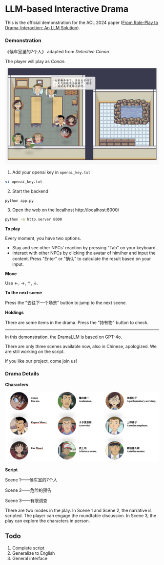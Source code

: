 # LLM-based Interactive Drama

This is the official demonstration for the ACL 2024 paper ([From Role-Play to Drama-Interaction: An LLM Solution](https://aclanthology.org/2024.findings-acl.196.pdf)).



### Demonstration

《候车室里的7个人》 adapted from *Detective Conan*

The player will play as *Conan*.

![pv](assets/screen.png)

1. Add your openai key in `openai_key.txt`

```bash
vi openai_key.txt
```

2. Start the backend

```bash
python app.py
```

3. Open the web on the localhost http://localhost:8000/

```bash
python -m http.server 8000
```


**To play**

Every moment, you have two options.

* Stay and see other NPCs' reaction by pressing "Tab" on your keyboard.
* Interact with other NPCs by clicking the avatar of him/her and input the content. Press "Enter" or "确认" to calculate the result based on your input. 

**Move**

Use ←, →, ↑, ↓.

**To the next scene**

Press the "去往下一个场景" button to jump to the next scene.

**Holdings**

There are some items in the drama. Press the "持有物" button to check.


---

In this demonstration, the DramaLLM is based on GPT-4o.

There are only three scenes available now, also in Chinese, apologized. We are still working on the script.

If you like our project, come join us!


### Drama Details

**Characters**

![pv](assets/profiles.png)

**Script**

Scene 1——候车室的7个人

Scene 2——危险的预告

Scene 3——有限调查

There are two modes in the play. In Scene 1 and Scene 2, the narrative is scripted. The player can engage the roundtable discussion. In Scene 3, the play can explore the characters in person.



## Todo

1. Complete script
2. Generalize to English
3. General interface
